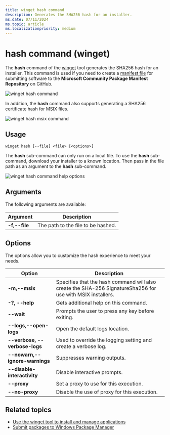 ```yaml
---
title: winget hash command
description: Generates the SHA256 hash for an installer.
ms.date: 07/11/2024
ms.topic: article
ms.localizationpriority: medium
---
```


# hash command (winget)

The **hash** command of the [winget](index.md) tool generates the SHA256 hash for an installer. This command is used if you need to create a [manifest file](../package/manifest.md) for submitting software to the **Microsoft Community Package Manifest Repository** on GitHub.

![winget hash command](./images/hash-command.png)

In addition, the **hash** command also supports generating a SHA256 certificate hash for MSIX files.

![winget hash msix command](./images/hash-command-msix.png)

## Usage

`winget hash [--file] <file> [<options>]`

The **hash** sub-command can only run on a local file. To use the **hash** sub-command, download your installer to a known location. Then pass in the file path as an argument to the **hash** sub-command.

![winget hash command help options](./images/hash-help.png)

## Arguments

The following arguments are available:

| Argument  | Description |
|--------------|-------------|
| **-f,--file** |  The path to the file to be hashed. |

## Options

The options allow you to customize the hash experience to meet your needs.

| Option  | Description |
|-------------|-------------|
| **-m,--msix**  | Specifies that the hash command will also create the SHA-256 SignatureSha256 for use with MSIX installers. |
| **-?, --help** |  Gets additional help on this command. |
| **--wait** | Prompts the user to press any key before exiting. |
| **--logs,--open-logs** | Open the default logs location. |
| **--verbose, --verbose-logs** | Used to override the logging setting and create a verbose log. |
| **--nowarn,--ignore-warnings** | Suppresses warning outputs. |
| **--disable-interactivity** | Disable interactive prompts. |
| **--proxy** | Set a proxy to use for this execution. |
| **--no-proxy** | Disable the use of proxy for this execution. |

## Related topics

* [Use the winget tool to install and manage applications](index.md)
* [Submit packages to Windows Package Manager](../package/index.md)
